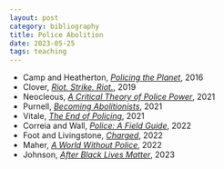 ```yaml
---
layout: post
category: bibliography
title: Police Abolition
date: 2023-05-25
tags: teaching
---
```


* Camp and Heatherton, [*Policing the Planet*](https://www.versobooks.com/en-ca/products/114-policing-the-planet), 2016
* Clover, [*Riot. Strike. Riot.*](https://www.versobooks.com/en-ca/products/115-riot-strike-riot), 2019
* Neocleous, [*A Critical Theory of Police Power*](https://www.versobooks.com/en-ca/products/892-a-critical-theory-of-police-power), 2021
* Purnell, [*Becoming Abolitionists*](https://www.versobooks.com/en-ca/products/2894-becoming-abolitionists), 2021
* Vitale, [*The End of Policing*](https://www.versobooks.com/en-ca/products/178-the-end-of-policing), 2021
* Correia and Wall, [*Police: A Field Guide*](https://www.versobooks.com/en-ca/products/368-police), 2022
* Foot and Livingstone, [*Charged*](https://www.versobooks.com/en-ca/products/2712-charged), 2022
* Maher, [*A World Without Police*](https://www.versobooks.com/en-ca/products/2571-a-world-without-police), 2022
* Johnson, [*After Black Lives Matter*](https://www.versobooks.com/en-ca/products/3057-after-black-lives-matter), 2023
